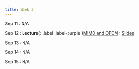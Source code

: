 ```yaml
---
title: Week 3 
---
```


Sep 11
: N/A

Sep 12
: **Lecture**{: .label .label-purple }[MIMO and OFDM](#)
  : [Slides](/CSE610_Fall_2023/assets/slides/lec03_cse610.pdf)

Sep 13
: N/A

Sep 14
: N/A

Sep 15
: N/A
